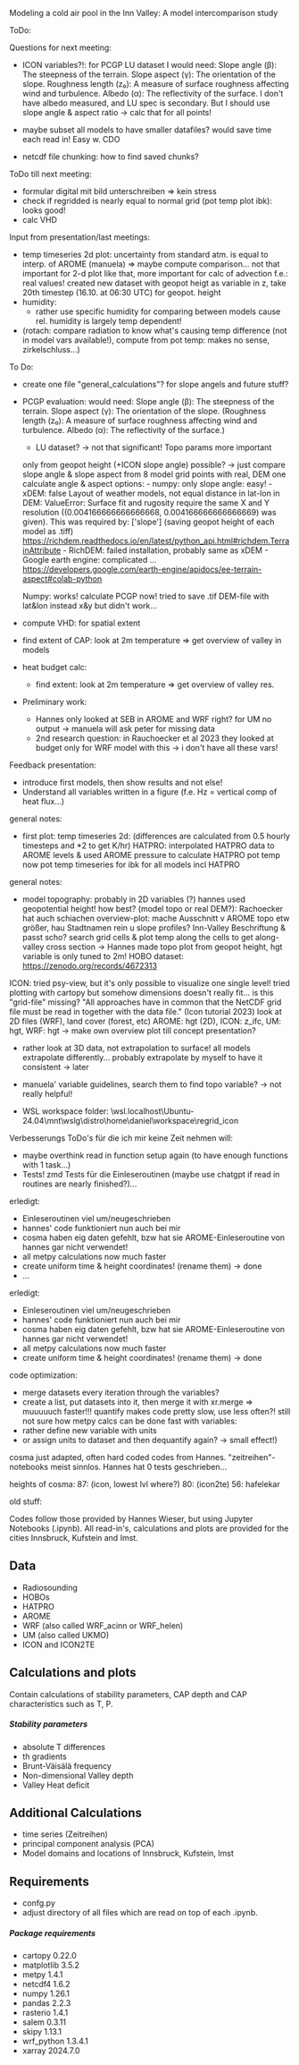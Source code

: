 Modeling a cold air pool in the Inn Valley: A
model intercomparison study

ToDo:


Questions for next meeting: 
- ICON variables?!: for PCGP LU dataset I would need:
    Slope angle (β): The steepness of the terrain.
    Slope aspect (γ): The orientation of the slope.
    Roughness length (z₀): A measure of surface roughness affecting wind and turbulence.
    Albedo (α): The reflectivity of the surface.
  I don't have albedo measured, and LU spec is secondary. But I should use slope angle & aspect ratio
  -> calc that for all points!

- maybe subset all models to have smaller datafiles? would save time each read in! Easy w. CDO
- netcdf file chunking: how to find saved chunks?

ToDo till next meeting:
- formular digital mit bild unterschreiben => kein stress
- check if regridded is nearly equal to normal grid (pot temp plot ibk): looks good!
- calc VHD


Input from presentation/last meetings:
- temp timeseries 2d plot: uncertainty from standard atm. is equal to interp. of AROME (manuela)
	=> maybe compute comparison...
	not that important for 2-d plot like that, more important for calc of advection f.e.: real values!
	created new dataset with geopot heigt as variable in z, take 20th timestep (16.10. at 06:30 UTC) for geopot. height
- humidity:
  	- rather use specific humidity for comparing between models cause rel. humidity is largely temp dependent! 
- (rotach: compare radiation to know what's causing temp difference (not in model vars available!), compute from pot temp: makes no sense, zirkelschluss...)


To Do:
- create one file "general_calculations"? for slope angels and future stuff?
- PCGP evaluation:
	would need:
	Slope angle (β): The steepness of the terrain.
	Slope aspect (γ): The orientation of the slope.
	(Roughness length (z₀): A measure of surface roughness affecting wind and turbulence.
	Albedo (α): The reflectivity of the surface.)

	+ LU dataset? -> not that significant! Topo params more important

	only from geopot height (+ICON slope angle) possible?
  	-> just compare slope angle & slope aspect from 8 model grid points with real, DEM one
  	calculate angle & aspect options:
  		- numpy: only slope angle: easy!
  		- xDEM: false Layout of weather models, not equal distance in lat-lon in DEM:
  		ValueError: Surface fit and rugosity require the same X and Y resolution ((0.004166666666666668, 0.004166666666666669) was given). This was required by: ['slope']
  		(saving geopot height of each model as .tiff) https://richdem.readthedocs.io/en/latest/python_api.html#richdem.TerrainAttribute
    		- RichDEM: failed installation, probably same as xDEM
  		- Google earth engine: complicated ...  https://developers.google.com/earth-engine/apidocs/ee-terrain-aspect#colab-python

  	Numpy:
	works! calculate PCGP now!
	tried to save .tif DEM-file with lat&lon instead x&y but didn't work...

    
- compute VHD: for spatial extent
  
- find extent of CAP: look at 2m temperature => get overview of valley in models
  
- heat budget calc:
	- find extent: look at 2m temperature => get overview of valley res.
- Preliminary work:
  	- Hannes only looked at SEB in AROME and WRF right? for UM no output -> manuela will ask peter for missing data
  	- 2nd research question: in Rauchoecker et al 2023 they looked at budget only for WRF model with this -> i don't have all these vars!
 
Feedback presentation:
- introduce first models, then show results and not else!
- Understand all variables written in a figure (f.e. Hz = vertical comp of heat flux...)

general notes:
- first plot: temp timeseries 2d: (differences are calculated from 0.5 hourly timesteps and *2 to get K/hr)
HATPRO: interpolated HATPRO data to AROME levels & used AROME pressure to calculate HATPRO pot temp
now pot temp timeseries for ibk for all models incl HATPRO




general notes:
- model topography: probably in 2D variables (?) hannes used geopotential height! how best? (model topo or real DEM?): Rachoecker hat auch schiachen overview-plot: mache Ausschnitt v AROME topo etw größer, hau Stadtnamen rein u slope profiles? Inn-Valley Beschriftung & passt scho?
search grid cells & plot temp along the cells to get along-valley cross section -> Hannes made topo plot from geopot height, hgt variable is only tuned to 2m!
HOBO dataset: https://zenodo.org/records/4672313

ICON: tried psy-view, but it's only possible to visualize one single level!
tried plotting with cartopy but somehow dimensions doesn't really fit... is this "grid-file" missing?
"All approaches have in common that the NetCDF
grid file must be read in together with the data file." (Icon tutorial 2023)
look at 2D files (WRF), land cover (forest, etc)
AROME: hgt (2D), ICON: z_ifc, UM: hgt, WRF: hgt
-> make own overview plot till concept presentation?



- rather look at 3D data, not extrapolation to surface! all models extrapolate differently... probably extrapolate by myself to have it consistent -> later
- manuela' variable guidelines, search them to find topo variable? -> not really helpful!

- WSL workspace folder:
\\wsl.localhost\Ubuntu-24.04\mnt\wslg\distro\home\daniel\workspace\regrid_icon



Verbesserungs ToDo's für die ich mir keine Zeit nehmen will:
- maybe overthink read in function setup again (to have enough functions with 1 task...)
- Tests! zmd Tests für die Einleseroutinen (maybe use chatgpt if read in routines are nearly finished?)...

erledigt:
- Einleseroutinen viel um/neugeschrieben
- hannes' code funktioniert nun auch bei mir
- cosma haben eig daten gefehlt, bzw hat sie AROME-Einleseroutine von hannes gar nicht verwendet!
- all metpy calculations now much faster
- create uniform time & height coordinates! (rename them) -> done
- ...

erledigt:
- Einleseroutinen viel um/neugeschrieben
- hannes' code funktioniert nun auch bei mir
- cosma haben eig daten gefehlt, bzw hat sie AROME-Einleseroutine von hannes gar nicht verwendet!
- all metpy calculations now much faster
- create uniform time & height coordinates! (rename them) -> done

code optimization: 
- merge datasets every iteration through the variables?
- create a list, put datasets into it, then merge it with xr.merge => muuuuuch faster!!! 
quantify makes code pretty slow, use less often?!
still not sure how metpy calcs can be done fast with variables:
- rather define new variable with units
- or assign units to dataset and then dequantify again? -> small effect!)

cosma just adapted, often hard coded codes from Hannes. "zeitreihen"-notebooks meist sinnlos. Hannes hat 0 tests geschrieben...

heights of cosma: 
87: (icon, lowest lvl where?)
80: (icon2te)
56: hafelekar


old stuff:

Codes follow those provided by Hannes Wieser, but using Jupyter Notebooks (.ipynb).
All read-in's, calculations and plots are provided for the cities Innsbruck, Kufstein and Imst.

## Data

* Radiosounding
* HOBOs
* HATPRO
* AROME
* WRF (also called WRF_acinn or WRF_helen)
* UM (also called UKMO)
* ICON and ICON2TE


## Calculations and plots

Contain calculations of stability parameters, CAP depth and CAP characteristics such as T, P.

##### Stability parameters

* absolute T differences
* th gradients
* Brunt-Väisälä frequency
* Non-dimensional Valley depth
* Valley Heat deficit


## Additional Calculations

* time series (Zeitreihen)
* principal component analysis (PCA)
* Model domains and locations of Innsbruck, Kufstein, Imst


## Requirements

* confg.py
* adjust directory of all files which are read on top of each .ipynb.

##### Package requirements

* cartopy 0.22.0
* matplotlib 3.5.2
* metpy 1.4.1
* netcdf4 1.6.2
* numpy 1.26.1
* pandas 2.2.3
* rasterio 1.4.1
* salem 0.3.11
* skipy 1.13.1
* wrf_python 1.3.4.1
* xarray 2024.7.0



